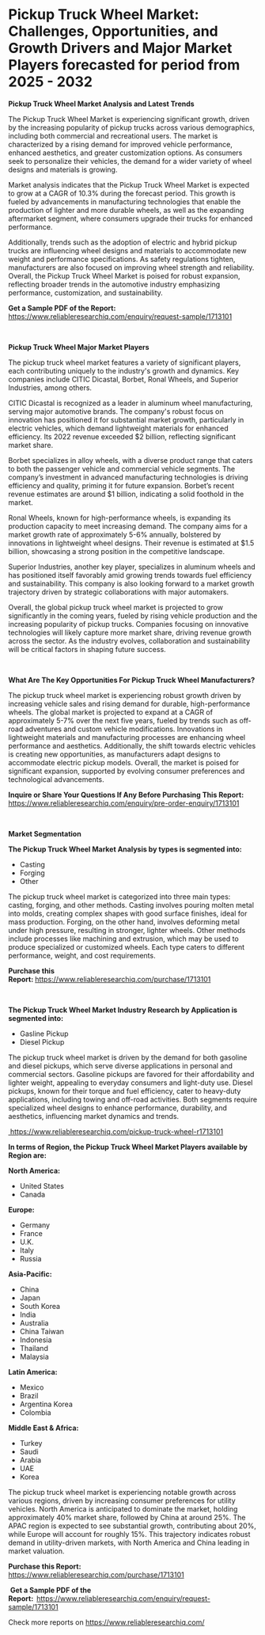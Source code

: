 <p><h1>Pickup Truck Wheel Market: Challenges, Opportunities, and Growth Drivers and Major Market Players forecasted for period from 2025 - 2032</h1></p><p><strong>Pickup Truck Wheel Market Analysis and Latest Trends</strong></p>
<p><p>The Pickup Truck Wheel Market is experiencing significant growth, driven by the increasing popularity of pickup trucks across various demographics, including both commercial and recreational users. The market is characterized by a rising demand for improved vehicle performance, enhanced aesthetics, and greater customization options. As consumers seek to personalize their vehicles, the demand for a wider variety of wheel designs and materials is growing.</p><p>Market analysis indicates that the Pickup Truck Wheel Market is expected to grow at a CAGR of 10.3% during the forecast period. This growth is fueled by advancements in manufacturing technologies that enable the production of lighter and more durable wheels, as well as the expanding aftermarket segment, where consumers upgrade their trucks for enhanced performance.</p><p>Additionally, trends such as the adoption of electric and hybrid pickup trucks are influencing wheel designs and materials to accommodate new weight and performance specifications. As safety regulations tighten, manufacturers are also focused on improving wheel strength and reliability. Overall, the Pickup Truck Wheel Market is poised for robust expansion, reflecting broader trends in the automotive industry emphasizing performance, customization, and sustainability.</p></p>
<p><strong>Get a Sample PDF of the Report:&nbsp;</strong> <a href="https://www.reliableresearchiq.com/enquiry/request-sample/1713101?utm_campaign=2277&utm_medium=2&utm_source=Github&utm_content=ia&utm_term=28032025&utm_id=pickup-truck-wheel">https://www.reliableresearchiq.com/enquiry/request-sample/1713101</a></p>
<p>&nbsp;</p>
<p><strong>Pickup Truck Wheel Major Market Players</strong></p>
<p><p>The pickup truck wheel market features a variety of significant players, each contributing uniquely to the industry's growth and dynamics. Key companies include CITIC Dicastal, Borbet, Ronal Wheels, and Superior Industries, among others. </p><p>CITIC Dicastal is recognized as a leader in aluminum wheel manufacturing, serving major automotive brands. The company's robust focus on innovation has positioned it for substantial market growth, particularly in electric vehicles, which demand lightweight materials for enhanced efficiency. Its 2022 revenue exceeded $2 billion, reflecting significant market share.</p><p>Borbet specializes in alloy wheels, with a diverse product range that caters to both the passenger vehicle and commercial vehicle segments. The company’s investment in advanced manufacturing technologies is driving efficiency and quality, priming it for future expansion. Borbet’s recent revenue estimates are around $1 billion, indicating a solid foothold in the market.</p><p>Ronal Wheels, known for high-performance wheels, is expanding its production capacity to meet increasing demand. The company aims for a market growth rate of approximately 5-6% annually, bolstered by innovations in lightweight wheel designs. Their revenue is estimated at $1.5 billion, showcasing a strong position in the competitive landscape.</p><p>Superior Industries, another key player, specializes in aluminum wheels and has positioned itself favorably amid growing trends towards fuel efficiency and sustainability. This company is also looking forward to a market growth trajectory driven by strategic collaborations with major automakers.</p><p>Overall, the global pickup truck wheel market is projected to grow significantly in the coming years, fueled by rising vehicle production and the increasing popularity of pickup trucks. Companies focusing on innovative technologies will likely capture more market share, driving revenue growth across the sector. As the industry evolves, collaboration and sustainability will be critical factors in shaping future success.</p></p>
<p>&nbsp;</p>
<p><strong>What Are The Key Opportunities For Pickup Truck Wheel Manufacturers?</strong></p>
<p><p>The pickup truck wheel market is experiencing robust growth driven by increasing vehicle sales and rising demand for durable, high-performance wheels. The global market is projected to expand at a CAGR of approximately 5-7% over the next five years, fueled by trends such as off-road adventures and custom vehicle modifications. Innovations in lightweight materials and manufacturing processes are enhancing wheel performance and aesthetics. Additionally, the shift towards electric vehicles is creating new opportunities, as manufacturers adapt designs to accommodate electric pickup models. Overall, the market is poised for significant expansion, supported by evolving consumer preferences and technological advancements.</p></p>
<p><strong>Inquire or Share Your Questions If Any Before Purchasing This Report:</strong> <a href="https://www.reliableresearchiq.com/enquiry/pre-order-enquiry/1713101?utm_campaign=2277&utm_medium=2&utm_source=Github&utm_content=ia&utm_term=28032025&utm_id=pickup-truck-wheel">https://www.reliableresearchiq.com/enquiry/pre-order-enquiry/1713101</a></p>
<p>&nbsp;</p>
<p><strong>Market Segmentation</strong></p>
<p><strong>The Pickup Truck Wheel Market Analysis by types is segmented into:</strong></p>
<p><ul><li>Casting</li><li>Forging</li><li>Other</li></ul></p>
<p><p>The pickup truck wheel market is categorized into three main types: casting, forging, and other methods. Casting involves pouring molten metal into molds, creating complex shapes with good surface finishes, ideal for mass production. Forging, on the other hand, involves deforming metal under high pressure, resulting in stronger, lighter wheels. Other methods include processes like machining and extrusion, which may be used to produce specialized or customized wheels. Each type caters to different performance, weight, and cost requirements.</p></p>
<p><strong>Purchase this Report:&nbsp;</strong><a href="https://www.reliableresearchiq.com/purchase/1713101?utm_campaign=2277&utm_medium=2&utm_source=Github&utm_content=ia&utm_term=28032025&utm_id=pickup-truck-wheel">https://www.reliableresearchiq.com/purchase/1713101</a></p>
<p>&nbsp;</p>
<p><strong>The Pickup Truck Wheel Market Industry Research by Application is segmented into:</strong></p>
<p><ul><li>Gasline Pickup</li><li>Diesel Pickup</li></ul></p>
<p><p>The pickup truck wheel market is driven by the demand for both gasoline and diesel pickups, which serve diverse applications in personal and commercial sectors. Gasoline pickups are favored for their affordability and lighter weight, appealing to everyday consumers and light-duty use. Diesel pickups, known for their torque and fuel efficiency, cater to heavy-duty applications, including towing and off-road activities. Both segments require specialized wheel designs to enhance performance, durability, and aesthetics, influencing market dynamics and trends.</p></p>
<p><a href="https://www.reliableresearchiq.com/pickup-truck-wheel-r1713101?utm_campaign=2277&utm_medium=2&utm_source=Github&utm_content=ia&utm_term=28032025&utm_id=pickup-truck-wheel">&nbsp;https://www.reliableresearchiq.com/pickup-truck-wheel-r1713101</a></p>
<p><strong>In terms of Region, the Pickup Truck Wheel Market Players available by Region are:</strong></p>
<p>
    <p> <strong> North America: </strong>
        <ul>
            <li>United States</li>
            <li>Canada</li>
        </ul>
        </p> 
    <p> <strong> Europe: </strong>
        <ul>
            <li>Germany</li>
            <li>France</li>
            <li>U.K.</li>
            <li>Italy</li>
            <li>Russia</li>
        </ul>
        </p> 
    <p> <strong> Asia-Pacific: </strong>
        <ul>
            <li>China</li>
            <li>Japan</li>
            <li>South Korea</li>
            <li>India</li>
            <li>Australia</li>
            <li>China Taiwan</li>
            <li>Indonesia</li>
            <li>Thailand</li>
            <li>Malaysia</li>
        </ul>
        </p> 
    <p> <strong> Latin America: </strong>
        <ul>
            <li>Mexico</li>
            <li>Brazil</li>
            <li>Argentina Korea</li>
            <li>Colombia</li>
        </ul>
        </p> 
    <p> <strong> Middle East & Africa: </strong>
        <ul>
            <li>Turkey</li>
            <li>Saudi</li>
            <li>Arabia</li>
            <li>UAE</li>
            <li>Korea</li>
        </ul>
    </p>
    </p>
<p><p>The pickup truck wheel market is experiencing notable growth across various regions, driven by increasing consumer preferences for utility vehicles. North America is anticipated to dominate the market, holding approximately 40% market share, followed by China at around 25%. The APAC region is expected to see substantial growth, contributing about 20%, while Europe will account for roughly 15%. This trajectory indicates robust demand in utility-driven markets, with North America and China leading in market valuation.</p></p>
<p><strong>Purchase this Report: </strong><a href="https://www.reliableresearchiq.com/purchase/1713101?utm_campaign=2277&utm_medium=2&utm_source=Github&utm_content=ia&utm_term=28032025&utm_id=pickup-truck-wheel">https://www.reliableresearchiq.com/purchase/1713101</a></p>
<p>&nbsp;<strong>Get a Sample PDF of the Report:&nbsp;&nbsp;</strong><a href="https://www.reliableresearchiq.com/enquiry/request-sample/1713101?utm_campaign=2277&utm_medium=2&utm_source=Github&utm_content=ia&utm_term=28032025&utm_id=pickup-truck-wheel">https://www.reliableresearchiq.com/enquiry/request-sample/1713101</a></p>
<p><strong></strong></p>
<p>Check more reports on <a href="https://www.reliableresearchiq.com/?utm_campaign=2277&utm_medium=2&utm_source=Github&utm_content=ia&utm_term=28032025&utm_id=pickup-truck-wheel">https://www.reliableresearchiq.com/</a></p>